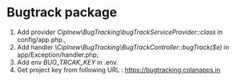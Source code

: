 # Bugtrack package
1) Add provider *Ciplnew\BugTracking\bugTrackServiceProvider::class* in config/app.php.,
2) Add handler *\Ciplnew\BugTracking\BugTrackController::bugTrack($e)* in app/Exception/handler.php;
3) Add env *BUG_TRCAK_KEY* in .env.
4) Get project key from following URL : https://bugtracking.colanapps.in